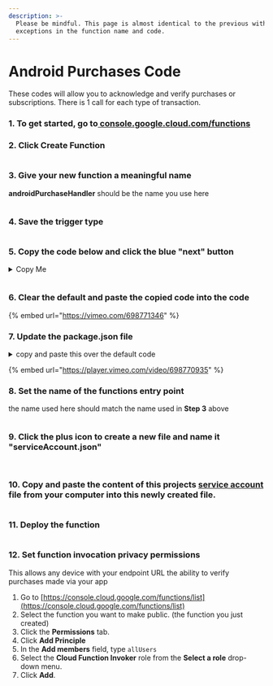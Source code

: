 ```yaml
---
description: >-
  Please be mindful. This page is almost identical to the previous with
  exceptions in the function name and code.
---
```


# Android Purchases Code

These codes will allow you to acknowledge and verify purchases or subscriptions. There is 1 call for each type of transaction.&#x20;

### 1. To get started, go to[ console.google.cloud.com/functions](https://console.cloud.google.com/functions/list)

### 2. Click Create Function

<figure><img src="../../../.gitbook/assets/2 (2).png" alt=""><figcaption></figcaption></figure>

### 3. Give your new function  a meaningful name

**androidPurchaseHandler** should be the name you use here

<figure><img src="../../../.gitbook/assets/3 (2) (1).png" alt=""><figcaption></figcaption></figure>

### 4. Save the trigger type

<figure><img src="../../../.gitbook/assets/4 (3) (1) (1).png" alt=""><figcaption></figcaption></figure>

### 5. Copy the code below and click the blue "next" button

<details>

<summary>Copy Me</summary>

{% code title="androidPurchaseHandler." %}
```
///purchase handler
const functions = require("firebase-functions");
const admin = require("firebase-admin");
const googleServiceAccountKey = require("./serviceAccount.json");
admin.initializeApp({
  credential: admin.credential.cert(googleServiceAccountKey),
});
const {google} = require("googleapis");
const axios = require("axios");

exports.androidPurchaseHandler = functions.https.onRequest((request, response) => {
 
  const {purchaseObject, type} = request.body;
  // get the token and product id from the request
  const purchaseToken = purchaseObject.purchaseToken;
  const productId = purchaseObject.productId;
  functions.logger.info(`trying to handle ${type} for the follow ${JSON.stringify(purchaseObject)}`);
  // set your package id
  const packageID = "edu.fit.my.jgibb2018.pob";

  const returnTheResponse = (data) => {
    response.status(200).send(data);
  };

  const acknowledgePurchase = (err, tokens) => {
    functions.logger.info("acknowledging purchase");
    const config = {
      method: "post",
      url: `https://androidpublisher.googleapis.com/androidpublisher/v3/applications/${packageID}/purchases/products/${productId}/tokens/${purchaseToken}:acknowledge`,
      headers: {
        "Authorization": `Bearer ${tokens.access_token}`,
      },
    };

    axios(config)
        .then(function(r) {
          functions.logger.info("acknowledge success. returning ", JSON.stringify(r.data));

          returnTheResponse(r.data);
        })
        .catch(function(e) {
          returnTheResponse(JSON.stringify({error: e.data, status: e.status, message: e.message}));
        });
  };

  const verifyPurchase = (err, tokens) => {
    functions.logger.info("verifying purchase");
    const config = {
      method: "get",
      url: `https://androidpublisher.googleapis.com/androidpublisher/v3/applications/${packageID}/purchases/products/${productId}/tokens/${purchaseToken}`,
      headers: {
        "Authorization": `Bearer ${tokens.access_token}`,
      },
    };

    axios(config)
        .then(function(r) {
          functions.logger.info("verify success. returning ", JSON.stringify(r.data));
          returnTheResponse(r.data);
        })
        .catch(function(e) {
          returnTheResponse(JSON.stringify({error: e.data, status: e.status, message: e.message}));
        });
  };

  const getAccessToken = () => {
    const jwtClient = new google.auth.JWT(
        googleServiceAccountKey.client_email,
        null,
        googleServiceAccountKey.private_key,
        ["https://www.googleapis.com/auth/androidpublisher"],
        null,
    );
    try {
      functions.logger.info("type is ", type);
      if (type == "purchaseAcknowledge") {
        jwtClient.authorize(acknowledgePurchase);
      } else {
        jwtClient.authorize(verifyPurchase);
      }
    } catch (error) {
      functions.logger.log(error);
      response.status(500).send("getting auth", error);
    }
  };

  getAccessToken();
});


```
{% endcode %}



</details>

<figure><img src="../../../.gitbook/assets/5 (3) (1).png" alt=""><figcaption></figcaption></figure>

### 6. Clear the default and paste the copied code into the code

{% embed url="https://vimeo.com/698771346" %}

### 7. Update the package.json file

<details>

<summary>copy and paste this over  the default code</summary>

```
{
  "name": "sample-http",
  "version": "0.0.1",
  "dependencies": {
     "axios": "^0.26.0",
     "googleapis": "^97.0.0",
     "firebase-functions": "^3.18.0",
     "firebase-admin": "^10.0.2"
   }
}

```

</details>

{% embed url="https://player.vimeo.com/video/698770935" %}

### 8. Set the name of the functions entry point

the name used here should match the name used in **Step 3** above

<figure><img src="../../../.gitbook/assets/9.1 (1).png" alt=""><figcaption></figcaption></figure>

### 9. Click the plus icon to create a new file and name it "serviceAccount.json"

<div>

<figure><img src="../../../.gitbook/assets/9.1 (1).png" alt=""><figcaption></figcaption></figure>

 

<figure><img src="../../../.gitbook/assets/9.2 (1).png" alt=""><figcaption></figcaption></figure>

</div>

### 10. Copy and paste the content of this projects [service account](https://app.gitbook.com/s/KrMxDvAEx21XNB81zaoj/in-app-purchases/overview/android-play-store-setup#download\_your\_service\_key) file from your computer into this newly created file.&#x20;

<figure><img src="../../../.gitbook/assets/10 (1).png" alt=""><figcaption></figcaption></figure>

### 11. Deploy the function

<figure><img src="../../../.gitbook/assets/11 (1).png" alt=""><figcaption></figcaption></figure>

### 12. Set function invocation privacy permissions

This allows any device with your endpoint URL the ability to verify purchases made via your app

1. Go to [https://console.cloud.google.com/functions/list](https://console.cloud.google.com/functions/list)
2. Select the function you want to make public. (the function you just created)
3. Click the **Permissions** tab.
4. Click **Add Principle**
5. In the **Add members** field, type `allUsers`
6. Select the **Cloud Function Invoker** role from the **Select a role** drop-down menu.
7. Click **Add**.
